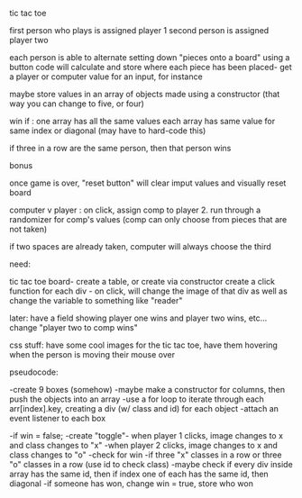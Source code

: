 tic tac toe

first person who plays is assigned player 1
second person is assigned player two

each person is able to alternate setting down "pieces onto a board" using a button
code will calculate and store where each piece has been placed- get a player or computer value for an input, for instance 

maybe store values in an array of objects made using a constructor (that way you can change to five, or four)

win if : 
one array has all the same values
each array has same value for same index
or diagonal (may have to hard-code this)

if three in a row are the same person, then that person wins 

bonus 

once game is over, "reset button" will clear imput values and visually reset board 

computer v player : on click, assign comp to player 2. run through a randomizer for comp's values (comp can only choose from pieces that are not taken)

if two spaces are already taken, computer will always choose the third 

need:

tic tac toe board- create a table, or create via constructor
create a click function for each div - on click, will change the image of that div as well as change the variable to something like "reader"

later: have a field showing player one wins and player two wins, etc... change "player two to comp wins"

css stuff: have some cool images for the tic tac toe, have them hovering when the person is moving their mouse over 

pseudocode:

-create 9 boxes (somehow)
	-maybe make a constructor for columns, then push the objects into an array
	-use a for loop to iterate through each arr[index].key, creating a div (w/ class and id) for each object 
-attach an event listener to each box

-if win = false; 
	-create "toggle"- when player 1 clicks, image changes to x and class changes to "x"
	-when player 2 clicks, image changes to x and class changes to "o"
	-check for win
		-if three "x" classes in a row or three "o" classes in a row (use id to check class)
		-maybe check if every div inside array has the same id, then if index one of each has the same id, then diagonal
		-if someone has won, change win = true, store who won 


